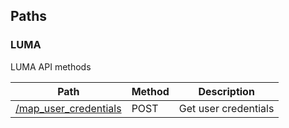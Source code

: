 
<a name="paths"></a>
## Paths

<a name="luma_resource"></a>
### LUMA
LUMA API methods


|Path|Method|Description|
|---|---|---|
|[/map_user_credentials](operations/map_user_credentials.md)|POST|Get user credentials|



